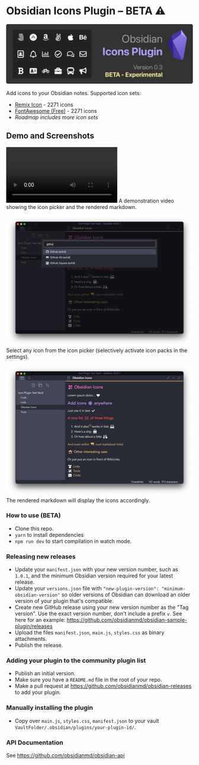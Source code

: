# Obsidian Icons Plugin – BETA ⚠️

![Obsidian Icons Plugin](docs/banner.png)

Add icons to your Obsidian notes. Supported icon sets:

- [Remix Icon](https://remixicon.com/) - 2271 icons
- [FontAwesome (Free)](https://fontawesome.com/) - 2271 icons
- _Roadmap includes more icon sets_

## Demo and Screenshots

![Demonstration](docs/demo.mov)
A demonstration video showing the icon picker and the rendered markdown.

![Screenshot Picker](docs/screenshot-picker.png)
Select any icon from the icon picker (selectively activate icon packs in the settings).

![Screenshot Rendered](docs/screenshot-rendered.png)
The rendered markdown will display the icons accordingly.

### How to use (BETA)

- Clone this repo.
- `yarn` to install dependencies
- `npm run dev` to start compilation in watch mode.

### Releasing new releases

- Update your `manifest.json` with your new version number, such as `1.0.1`, and the minimum Obsidian version required for your latest release.
- Update your `versions.json` file with `"new-plugin-version": "minimum-obsidian-version"` so older versions of Obsidian can download an older version of your plugin that's compatible.
- Create new GitHub release using your new version number as the "Tag version". Use the exact version number, don't include a prefix `v`. See here for an example: https://github.com/obsidianmd/obsidian-sample-plugin/releases
- Upload the files `manifest.json`, `main.js`, `styles.css` as binary attachments.
- Publish the release.

### Adding your plugin to the community plugin list

- Publish an initial version.
- Make sure you have a `README.md` file in the root of your repo.
- Make a pull request at https://github.com/obsidianmd/obsidian-releases to add your plugin.

### Manually installing the plugin

- Copy over `main.js`, `styles.css`, `manifest.json` to your vault `VaultFolder/.obsidian/plugins/your-plugin-id/`.

### API Documentation

See https://github.com/obsidianmd/obsidian-api
